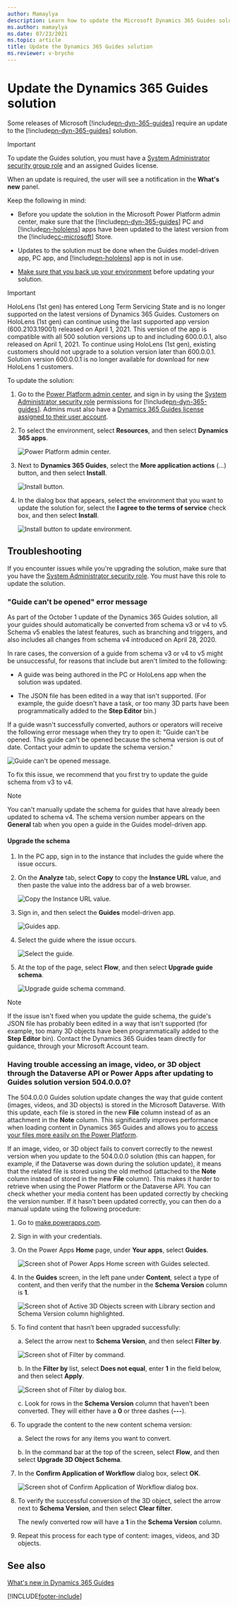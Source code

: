 ```yaml
---
author: Mamaylya
description: Learn how to update the Microsoft Dynamics 365 Guides solution when a new release requires an update.
ms.author: mamaylya
ms.date: 07/23/2021
ms.topic: article
title: Update the Dynamics 365 Guides solution
ms.reviewer: v-brycho
---
```


# Update the Dynamics 365 Guides solution

Some releases of Microsoft [!include[pn-dyn-365-guides](../includes/pn-dyn-365-guides.md)] require an update to the [!include[pn-dyn-365-guides](../includes/pn-dyn-365-guides.md)] solution. 

> [!IMPORTANT]
> To update the Guides solution, you must have a [System Administrator security group role](/power-platform/admin/database-security) and an assigned Guides license. 

When an update is required, the user will see a notification in the **What's new** panel. 

Keep the following in mind:

- Before you update the solution in the Microsoft Power Platform admin center, make sure that the [!include[pn-dyn-365-guides](../includes/pn-dyn-365-guides.md)] PC and [!include[pn-hololens](../includes/pn-hololens.md)] apps have been updated to the latest version from the [!include[cc-microsoft](../includes/cc-microsoft.md)] Store.

- Updates to the solution must be done when the Guides model-driven app, PC app, and [!include[pn-hololens](../includes/pn-hololens.md)] app is not in use.  

- [Make sure that you back up your environment](/power-platform/admin/backup-restore-environments) before updating your solution. 

> [!IMPORTANT]
> HoloLens (1st gen) has entered Long Term Servicing State and is no longer supported on the latest versions of Dynamics 365 Guides. Customers on HoloLens (1st gen) can continue using the last supported app version (600.2103.19001) released on April 1, 2021. This version of the app is compatible with all 500 solution versions up to and including 600.0.0.1, also released on April 1, 2021. To continue using HoloLens (1st gen), existing customers should not upgrade to a solution version later than 600.0.0.1. Solution version 600.0.0.1 is no longer available for download for new HoloLens 1 customers.

To update the solution:

1. Go to the [Power Platform admin center](https://admin.powerplatform.microsoft.com/environments), and sign in by using the [System Administrator security role](/power-platform/admin/database-security) permissions for [!include[pn-dyn-365-guides](../includes/pn-dyn-365-guides.md)]. Admins must also have a [Dynamics 365 Guides license assigned to their user account](./add-users.md). 

2. To select the environment, select **Resources**, and then select **Dynamics 365 apps**. 

   ![Power Platform admin center.](media/power-platform-admin-center-2.PNG "Power Platform admin center")

3. Next to **Dynamics 365 Guides**, select the **More application actions** (...) button, and then select **Install**.
 
   ![Install button.](media/more-application-actions-install.PNG "Install button")  
  
4. In the dialog box that appears, select the environment that you want to update the solution for, select the **I agree to the terms of service** check box, and then select **Install**.  
    
   ![Install button to update environment.](media/solution-install-button.PNG "Install button to update environment")  

## Troubleshooting

If you encounter issues while you're upgrading the solution, make sure that you have the [System Administrator security role](/power-platform/admin/database-security). You must have this role to update the solution.

### "Guide can't be opened" error message

As part of the October 1 update of the Dynamics 365 Guides solution, all your guides should automatically be converted from schema v3 or v4 to v5. Schema v5 enables the latest features, such as branching and triggers, and also includes all changes from schema v4 introduced on April 28, 2020.  
 
In rare cases, the conversion of a guide from schema v3 or v4 to v5 might be unsuccessful, for reasons that include but aren't limited to the following:

- A guide was being authored in the PC or HoloLens app when the solution was updated.

- The JSON file has been edited in a way that isn't supported. (For example, the guide doesn't have a task, or too many 3D parts have been programmatically added to the **Step Editor** bin.)

If a guide wasn't successfully converted, authors or operators will receive the following error message when they try to open it: "Guide can't be opened. This guide can't be opened because the schema version is out of date. Contact your admin to update the schema version."

![Guide can't be opened message.](media/guide-not-opened.png "Guide can't be opened message")

To fix this issue, we recommend that you first try to update the guide schema from v3 to v4.  

> [!NOTE]
> You can't manually update the schema for guides that have already been updated to schema v4. The schema version number appears on the **General** tab when you open a guide in the Guides model-driven app. 

#### Upgrade the schema

1. In the PC app, sign in to the instance that includes the guide where the issue occurs.

2. On the **Analyze** tab, select **Copy** to copy the **Instance URL** value, and then paste the value into the address bar of a web browser.

    ![Copy the Instance URL value.](media/copy-instance-url.jpg "Copy the Instance URL value")

3. Sign in, and then select the **Guides** model-driven app.

    ![Guides app.](media/guides-model-driven-app.jpg "Guides app")

4. Select the guide where the issue occurs.

    ![Select the guide.](media/select-problem-guide.PNG "Select the guide")

5. At the top of the page, select **Flow**, and then select **Upgrade guide schema**.

    ![Upgrade guide schema command.](media/upgrade-guide-schema.PNG "Upgrade guide schema command")
    
>[!NOTE]
>If the issue isn't fixed when you update the guide schema, the guide's JSON file has probably been edited in a way that isn't supported (for example, too many 3D objects have been programmatically added to the **Step Editor** bin). Contact the Dynamics 365 Guides team directly for guidance, through your Microsoft Account team.

### Having trouble accessing an image, video, or 3D object through the Dataverse API or Power Apps after updating to Guides solution version 504.0.0.0?

The 504.0.0.0 Guides solution update changes the way that guide content (images, videos, and 3D objects) is stored in the Microsoft Dataverse. With this update, each file is stored in the new **File** column instead of as an attachment in the **Note** column. This significantly improves performance when loading content in Dynamics 365 Guides and allows you to [access your files more easily on the Power Platform](/powerapps/maker/canvas-apps/controls/control-attachments). 

If an image, video, or 3D object fails to convert correctly to the newest version when you update to the 504.0.0.0 solution (this can happen, for example, if the Dataverse was down during the solution update), it means that the related file is stored using the old method (attached to the **Note** column instead of stored in the new **File** column). This makes it harder to retrieve when using the Power Platform or the Dataverse API. You can check whether your media content has been updated correctly by checking the version number. If it hasn't been updated correctly, you can then do a manual update using the following procedure: 

1.	Go to [make.powerapps.com](https://make.powerapps.com). 

2.	Sign in with your credentials. 

3.	On the Power Apps **Home** page, under **Your apps**, select **Guides**. 

    ![Screen shot of Power Apps Home screen with Guides selected.](media/image-schema-select-guides.PNG "Screen shot of Power Apps Home screen with Guides selected")
 
4.	In the **Guides** screen, in the left pane under **Content**, select a type of content, and then verify that the number in the **Schema Version** column is **1**. 
    
     ![Screen shot of Active 3D Objects screen with Library section and Schema Version column highlighted.](media/image-schema-verify-content.PNG "Screen shot of Active 3D Objects screen with Library section and Schema Version column highlighted")
 
5.	To find content that hasn’t been upgraded successfully: 

    a. Select the arrow next to **Schema Version**, and then select **Filter by**.
    
      ![Screen shot of Filter by command.](media/image-schema-filter-by.PNG "Screen shot of Filter by command")
 
    b. In the **Filter by** list, select **Does not equal**, enter **1** in the field below, and then select **Apply**. 
    
      ![Screen shot of Filter by dialog box.](media/image-schema-filter-by-dialog-box.PNG "Screen shot of Filter by dialog box")

    c. Look for rows in the **Schema Version** column that haven’t been converted. They will either have a **0** or three dashes (**---**). 
     
6.	To upgrade the content to the new content schema version: 

    a. Select the rows for any items you want to convert. 
    
    b. In the command bar at the top of the screen, select **Flow**, and then select **Upgrade 3D Object Schema**. 
 
7.	In the **Confirm Application of Workflow** dialog box, select **OK**. 

     ![Screen shot of Confirm Application of Workflow dialog box.](media/image-schema-confirm-application-workflow.PNG "Screen shot of Confirm Application of Workflow dialog box")
 
8.	To verify the successful conversion of the 3D object, select the arrow next to **Schema Version**, and then select **Clear filter**. 
 
    The newly converted row will have a **1** in the **Schema Version** column. 

9. Repeat this process for each type of content: images, videos, and 3D objects. 

## See also

[What's new in Dynamics 365 Guides](new.md)



[!INCLUDE[footer-include](../includes/footer-banner.md)]
